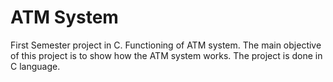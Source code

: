 # ATM System
First Semester project in C.
Functioning of ATM system.
The main objective of this project is to show how the ATM system works. The project is done in C language.
